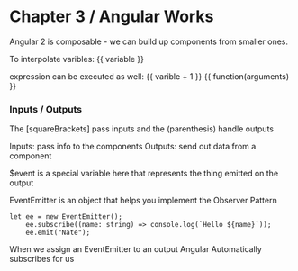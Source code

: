 # Chapter 3 / Angular Works

Angular 2 is composable - we can build up components from smaller ones.

To interpolate varibles:
{{ variable }} 

expression can be executed as well:
{{ varible + 1 }}
{{ function(arguments) }}

### Inputs / Outputs

The [squareBrackets] pass inputs and the (parenthesis) handle outputs

Inputs: pass info to the components
Outputs: send out data from a component

$event is a special variable here that represents the thing emitted on the output

EventEmitter is an object that helps you implement the Observer Pattern

```
let ee = new EventEmitter();
    ee.subscribe((name: string) => console.log(`Hello ${name}`));
    ee.emit("Nate");
```

When we assign an EventEmitter to an output Angular Automatically subscribes for us

